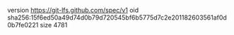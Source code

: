 version https://git-lfs.github.com/spec/v1
oid sha256:15f6ed50a49d74d0b79d720545bf6b5775d7c2e201182603561af0d0b7fe0221
size 4781
